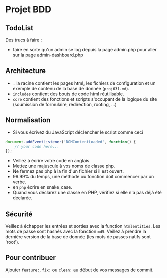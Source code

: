 # Projet BDD

## TodoList

Des trucs à faire :

 - faire en sorte qu'un admin se log depuis la page admin.php pour aller sur la page admin-dashboard.php

## Architecture

 - `.` la racine contient les pages html, les fichiers de configuration et un exemple de contenu de la base de donnée (`proj631.md`).
 - `includes` contient des bouts de code html réutilisable.
 - `core` contient des fonctions et scripts s'occupant de la logique du site (soumission de formulaire, redirection, rooting, ...)

## Normalisation

 - Si vous écrivez du JavaScript déclencher le script comme ceci
````js
document.addEventListener('DOMContentLoaded', function() {
    // your code here...
});
````
 - Veillez à écrire votre code en anglais.
 - Mettez une majuscule à vos noms de classe php.
 - Ne fermez pas php à la fin d'un fichier si il est ouvert.
 - 99.99% du temps, une méthode ou fonction doit commencer par un verbe.
 - en `php` écrire en snake_case.
 - Quand vous déclarez une classe en PHP, vérifiez si elle n'a pas déjà été déclarée.

## Sécurité

Veillez à échapper les entrées et sorties avec la function `htmlentities`.
Les mots de passe sont hashés avec la fonction `md5`.
Veillez à prendre la dernière version de la base de donnée (les mots de passes natifs sont 'root').

## Pour contribuer

Ajouter `feature:`, `fix:` ou `clean:` au début de vos messages de commit.
